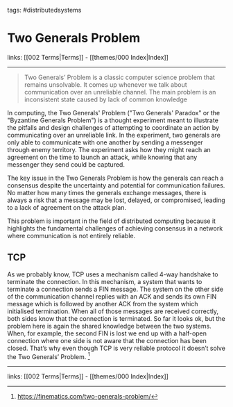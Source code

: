 tags: #distributedsystems
# Two Generals Problem

links: [[002 Terms|Terms]] - [[themes/000 Index|Index]]

---

> Two Generals’ Problem is a classic computer science problem that remains unsolvable.
> It comes up whenever we talk about communication over an unreliable channel.
> The main problem is an inconsistent state caused by lack of common knowledge

In computing, the Two Generals' Problem ("Two Generals' Paradox" or the "Byzantine Generals Problem") is a thought experiment meant to illustrate the pitfalls and design challenges of attempting to coordinate an action by communicating over an unreliable link.
In the experiment, two generals are only able to communicate with one another by sending a messenger through enemy territory. The experiment asks how they might reach an agreement on the time to launch an attack, while knowing that any messenger they send could be captured.

The key issue in the Two Generals Problem is how the generals can reach a consensus despite the uncertainty and potential for communication failures. No matter how many times the generals exchange messages, there is always a risk that a message may be lost, delayed, or compromised, leading to a lack of agreement on the attack plan.

This problem is important in the field of distributed computing because it highlights the fundamental challenges of achieving consensus in a network where communication is not entirely reliable.

## TCP

As we probably know, TCP uses a mechanism called 4-way handshake to terminate the connection. In this mechanism, a system that wants to terminate a connection sends a FIN message. The system on the other side of the communication channel replies with an ACK and sends its own FIN message which is followed by another ACK from the system which initialised termination. When all of those messages are received correctly, both sides know that the connection is terminated. So far it looks ok, but the problem here is again the shared knowledge between the two systems. When, for example, the second FIN is lost we end up with a half-open connection where one side is not aware that the connection has been closed. That’s why even though TCP is very reliable protocol it doesn’t solve the Two Generals’ Problem. [^1]

[^1]: https://finematics.com/two-generals-problem/

---
links: [[002 Terms|Terms]] - [[themes/000 Index|Index]]